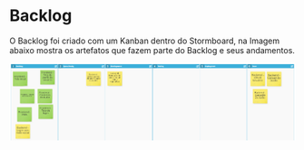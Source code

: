# Backlog

O Backlog foi criado com um Kanban dentro do Stormboard, na Imagem abaixo mostra os artefatos que fazem parte do Backlog e seus andamentos.

![Fonte: Desenvolvido pela autora do projeto](../.gitbook/assets/0-gvfzqcjfp3s5dsih.png)



